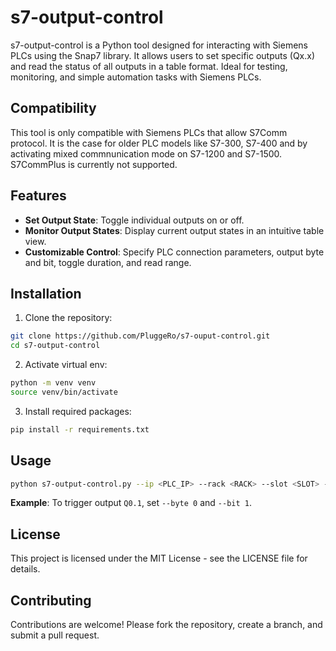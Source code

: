 # s7-output-control

s7-output-control is a Python tool designed for interacting with Siemens PLCs using the Snap7 library.
It allows users to set specific outputs (Qx.x) and read the status of all outputs in a table format.
Ideal for testing, monitoring, and simple automation tasks with Siemens PLCs.

## Compatibility

This tool is only compatible with Siemens PLCs that allow S7Comm protocol.
It is the case for older PLC models like S7-300, S7-400 and by activating mixed commnunication mode on S7-1200 and S7-1500.
S7CommPlus is currently not supported.

## Features

- **Set Output State**: Toggle individual outputs on or off.
- **Monitor Output States**: Display current output states in an intuitive table view.
- **Customizable Control**: Specify PLC connection parameters, output byte and bit, toggle duration, and read range.

## Installation

1. Clone the repository:

```bash
git clone https://github.com/PluggeRo/s7-ouput-control.git
cd s7-output-control
```

2. Activate virtual env:

```bash
python -m venv venv
source venv/bin/activate
```

3. Install required packages:

```bash
pip install -r requirements.txt
```

## Usage

```bash
python s7-output-control.py --ip <PLC_IP> --rack <RACK> --slot <SLOT> --byte <BYTE> --bit <BIT> --num_bytes <NUM_OUTPUT_BYTES> --value <0|1>
```

**Example**: To trigger output `Q0.1`, set `--byte 0` and `--bit 1`.

## License

This project is licensed under the MIT License - see the LICENSE file for details.

## Contributing

Contributions are welcome! Please fork the repository, create a branch, and submit a pull request.
